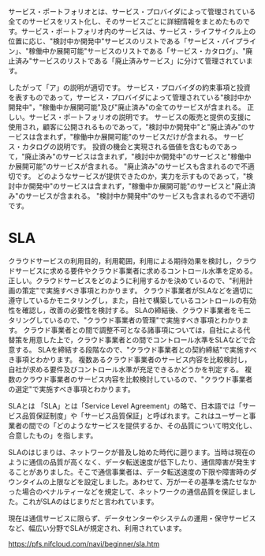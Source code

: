 サービス・ポートフォリオとは、サービス・プロバイダによって管理されている全てのサービスをリスト化し、そのサービスごとに詳細情報をまとめたものです。サービス・ポートフォリオ内のサービスは、サービス・ライフサイクル上の位置に応じ、"検討中か開発中"サービスのリストである「サービス・パイプライン」、"稼働中か展開可能"サービスのリストである「サービス・カタログ」、"廃止済み"サービスのリストである「廃止済みサービス」に分けて管理されています。

したがって「ア」の説明が適切です。
サービス・プロバイダの約束事項と投資を表すものであって，サービス・プロバイダによって管理されている"検討中か開発中"，"稼働中か展開可能"及び"廃止済み"の全てのサービスが含まれる。
正しい。サービス・ポートフォリオの説明です。
サービスの販売と提供の支援に使用され，顧客に公開されるものであって，"検討中か開発中"と"廃止済み"のサービスは含まれず，"稼働中か展開可能"のサービスだけが含まれる。
サービス・カタログの説明です。
投資の機会と実現される価値を含むものであって，"廃止済み"のサービスは含まれず，"検討中か開発中"のサービスと"稼働中か展開可能"のサービスが含まれる。
"廃止済み"のサービスも含まれるので不適切です。
どのようなサービスが提供できたのか，実力を示すものであって，"検討中か開発中"のサービスは含まれず，"稼働中か展開可能"のサービスと"廃止済み"のサービスが含まれる。
"検討中か開発中"のサービスも含まれるので不適切です。






# SLA

クラウドサービスの利用目的，利用範囲，利用による期待効果を検討し，クラウドサービスに求める要件やクラウド事業者に求めるコントロール水準を定める。
正しい。クラウドサービスをどのように利用するかを決めているので、"利用計画の策定"で実施すべき事項とわかります。
クラウド事業者がSLAなどを適切に遵守しているかモニタリングし，また，自社で構築しているコントロールの有効性を確認し，改善の必要性を検討する。
SLAの締結後、クラウド事業者をモニタリングしているので、"クラウド事業者の管理"で実施すべき事項とわかります。
クラウド事業者との間で調整不可となる諸事項については，自社による代替策を用意した上で，クラウド事業者との間でコントロール水準をSLAなどで合意する。
SLAを締結する段階なので、"クラウド事業者との契約締結"で実施すべき事項とわかります。
複数あるクラウド事業者のサービス内容を比較検討し，自社が求める要件及びコントロール水準が充足できるかどうかを判定する。
複数のクラウド事業者のサービス内容を比較検討しているので、"クラウド事業者の選定"で実施すべき事項とわかります。


SLAとは
「SLA」とは「Service Level Agreement」の略で、日本語では「サービス品質保証制度」や「サービス品質保証」と呼ばれます。これはユーザーと事業者の間での「どのようなサービスを提供するか、その品質について明文化し、合意したもの」を指します。

SLAのはじまりは、ネットワークが普及し始めた時代に遡ります。当時は現在のように通信の品質が高くなく、データ転送速度が低下したり、通信障害が発生することがありました。そこで通信事業者は、データ転送速度の下限や障害時のダウンタイムの上限などを設定しました。あわせて、万が一その基準を満たせなかった場合のペナルティーなどを規定して、ネットワークの通信品質を保証しました。これがSLAのはじまりだと言われています。

現在は通信サービスに限らず、データセンターやシステムの運用・保守サービスなど、幅広い分野でSLAが規定され、利用されています。

https://pfs.nifcloud.com/navi/beginner/sla.htm